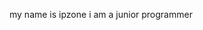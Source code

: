 my name is ipzone i am a junior programmer


<!---
ipzoone/ipzoone is a ✨ special ✨ repository because its `README.md` (this file) appears on your GitHub profile.
You can click the Preview link to take a look at your changes.
--->
